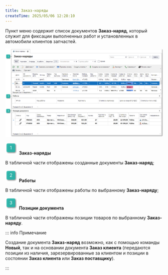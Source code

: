 ```yaml
---
title: Заказ-наряды
createTime: 2025/05/06 12:28:10
---
```

Пункт меню содержит список документов **Заказ-наряд**, который служит для фиксации выполненных работ и установленных в автомобили клиентов запчастей.

![](../../assets/specification/image043.png)

![](../../assets/specification/image006.png) **Заказ-наряды**

В табличной части отображены созданные документы **Заказ-наряд**;

![](../../assets/specification/image008.png) **Работы**

В табличной части отображены работы по выбранному **Заказ-наряду**;

![](../../assets/specification/image009.png) **Позиции документа**

В табличной части отображены позиции товаров по выбранному **Заказ-наряду**.

::: info Примечание

Создание документа **Заказ-наряд** возможно, как с помощью команды **Новый**, так и на основании документа **Заказ клиента** (передаются позиции из наличия, зарезервированные за клиентом и позиции в состоянии **Заказ клиента** или **Заказ поставщику**).

:::



